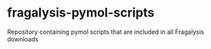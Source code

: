 # fragalysis-pymol-scripts
Repository containing pymol scripts that are included in all Fragalysis downloads
